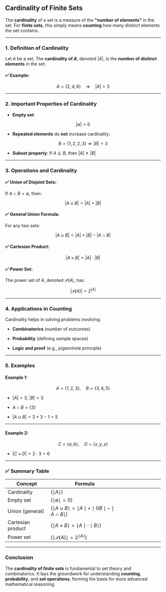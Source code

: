 ## **Cardinality of Finite Sets**

The **cardinality** of a set is a measure of the **"number of elements"** in the set. 
For **finite sets**, this simply means **counting** how many distinct elements the set contains.

---

###  **1. Definition of Cardinality**

Let $A$ be a set. The **cardinality of $A$**, denoted $|A|$, is the **number of distinct elements** in the set.

#### ✅ Example:

$$
A = \{2, 4, 6\} \quad \Rightarrow \quad |A| = 3
$$

---

### **2. Important Properties of Cardinality**

* **Empty set**:

$$
|\emptyset| = 0
$$

* **Repeated elements** do **not** increase cardinality:

$$
B = \{1, 2, 2, 3\} \Rightarrow |B| = 3
$$

* **Subset property**:
  If $`A \subseteq B`$, then $`|A| \leq |B|`$

---

### **3. Operations and Cardinality**

#### ✅ **Union of Disjoint Sets**:

If $`A \cap B = \emptyset`$, then:

$$
|A \cup B| = |A| + |B|
$$

#### ✅ **General Union Formula**:

For any two sets:

$$
|A \cup B| = |A| + |B| - |A \cap B|
$$

#### ✅ **Cartesian Product**:

$$
|A \times B| = |A| \cdot |B|
$$

#### ✅ **Power Set**:

The power set of $A$, denoted $`\mathcal{P}(A)`$, has:

$$
|\mathcal{P}(A)| = 2^{|A|}
$$

---

### **4. Applications in Counting**

Cardinality helps in solving problems involving:

* **Combinatorics** (number of outcomes)


* **Probability** (defining sample spaces)


* **Logic and proof** (e.g., pigeonhole principle)

---

### **5. Examples**

#### Example 1:

$$
A = \{1, 2, 3\}, \quad B = \{3, 4, 5\}
$$

* $`|A| = 3`$, $`|B| = 3`$


* $`A \cap B = \{3\}`$


* $`|A \cup B| = 3 + 3 - 1 = 5`$

---

#### Example 2:

$$
C = \{a, b\}, \quad D = \{x, y, z\}
$$

* $`|C \times D| = 2 \cdot 3 = 6`$

---

### ✅ **Summary Table**

| Concept           | Formula                                                                      |                |       |   |       |   |   |          |   |
| ----------------- |------------------------------------------------------------------------------| -------------- | ----- | - | ----- | - | - | -------- | - |
| Cardinality       | $`( \mid A \mid )`$                                                          |   |       
| Empty set         | $`( \mid \emptyset \mid = 0 )`$                                              |   |    
| Union (general)   | $`( \mid A \cup B \mid = \mid A \mid + \mid0 B \mid - \mid A \cap B \mid )`$ |
| Cartesian product | $`( \mid A \times B  \mid = \mid A \mid \cdot \mid B  \mid )`$               |         
| Power set         | $`( \mid \mathcal{P}(A) \mid = 2^{ \mid A \mid } )`$                         |   |   

---

### **Conclusion**

The **cardinality of finite sets** is fundamental to set theory and combinatorics. 
It lays the groundwork for understanding **counting**, **probability**, and **set operations**, 
forming the basis for more advanced mathematical reasoning.
